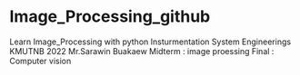 # Image_Processing_github
Learn Image_Processing with python  Insturmentation System Engineerings KMUTNB 2022
Mr.Sarawin Buakaew 
Midterm : image proessing 
Final : Computer vision
